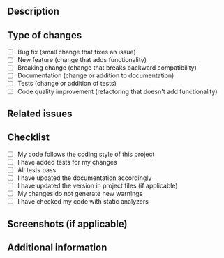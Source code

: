 ## Description
<!-- Describe your changes in detail -->

## Type of changes
<!-- Mark with "x" in the corresponding field -->
- [ ] Bug fix (small change that fixes an issue)
- [ ] New feature (change that adds functionality)
- [ ] Breaking change (change that breaks backward compatibility)
- [ ] Documentation (change or addition to documentation)
- [ ] Tests (change or addition of tests)
- [ ] Code quality improvement (refactoring that doesn't add functionality)

## Related issues
<!-- Specify issue numbers that are closed by this PR, for example: Closes #123, Fixes #456 -->

## Checklist
<!-- Mark with "x" in the corresponding field -->
- [ ] My code follows the coding style of this project
- [ ] I have added tests for my changes
- [ ] All tests pass
- [ ] I have updated the documentation accordingly
- [ ] I have updated the version in project files (if applicable)
- [ ] My changes do not generate new warnings
- [ ] I have checked my code with static analyzers

## Screenshots (if applicable)

## Additional information 